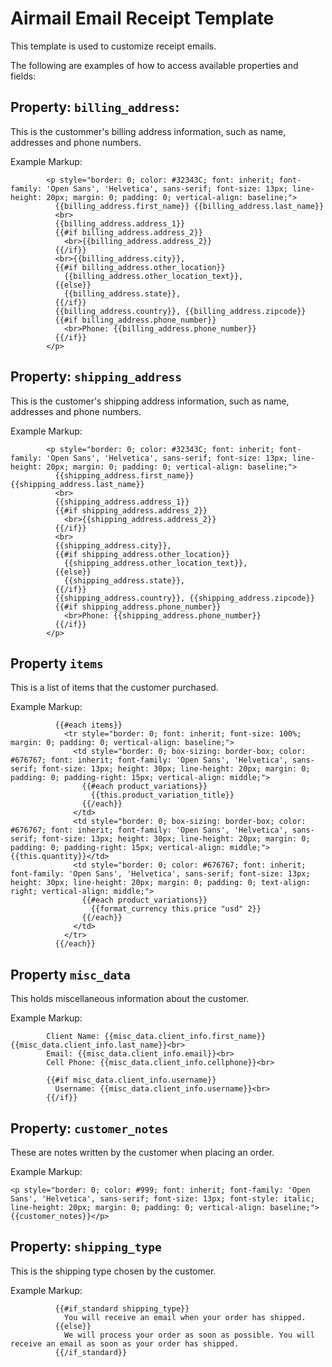 # Airmail Email Receipt Template
This template is used to customize receipt emails.

The following are examples of how to access available properties and fields:


## Property: `billing_address`:
This is the custommer's billing address information, such as name, addresses and phone numbers.

Example Markup:
```
        <p style="border: 0; color: #32343C; font: inherit; font-family: 'Open Sans', 'Helvetica', sans-serif; font-size: 13px; line-height: 20px; margin: 0; padding: 0; vertical-align: baseline;">
          {{billing_address.first_name}} {{billing_address.last_name}}
          <br>
          {{billing_address.address_1}}
          {{#if billing_address.address_2}}
            <br>{{billing_address.address_2}}
          {{/if}}
          <br>{{billing_address.city}}, 
          {{#if billing_address.other_location}}
            {{billing_address.other_location_text}}, 
          {{else}}
            {{billing_address.state}}, 
          {{/if}}
          {{billing_address.country}}, {{billing_address.zipcode}}
          {{#if billing_address.phone_number}}
            <br>Phone: {{billing_address.phone_number}}
          {{/if}}
        </p>
```


## Property: `shipping_address`
This is the customer's shipping address information, such as name, addresses and phone numbers.

Example Markup:
```
        <p style="border: 0; color: #32343C; font: inherit; font-family: 'Open Sans', 'Helvetica', sans-serif; font-size: 13px; line-height: 20px; margin: 0; padding: 0; vertical-align: baseline;">
          {{shipping_address.first_name}} {{shipping_address.last_name}}
          <br>
          {{shipping_address.address_1}}
          {{#if shipping_address.address_2}}
            <br>{{shipping_address.address_2}}
          {{/if}}
          <br>
          {{shipping_address.city}}, 
          {{#if shipping_address.other_location}}
            {{shipping_address.other_location_text}}, 
          {{else}}
            {{shipping_address.state}}, 
          {{/if}}
          {{shipping_address.country}}, {{shipping_address.zipcode}}
          {{#if shipping_address.phone_number}}
            <br>Phone: {{shipping_address.phone_number}}
          {{/if}}
        </p>
```


## Property `items`
This is a list of items that the customer purchased.

Example Markup:
```
          {{#each items}}
            <tr style="border: 0; font: inherit; font-size: 100%; margin: 0; padding: 0; vertical-align: baseline;">
              <td style="border: 0; box-sizing: border-box; color: #676767; font: inherit; font-family: 'Open Sans', 'Helvetica', sans-serif; font-size: 13px; height: 30px; line-height: 20px; margin: 0; padding: 0; padding-right: 15px; vertical-align: middle;">
                {{#each product_variations}}
                  {{this.product_variation_title}}
                {{/each}}
              </td>
              <td style="border: 0; box-sizing: border-box; color: #676767; font: inherit; font-family: 'Open Sans', 'Helvetica', sans-serif; font-size: 13px; height: 30px; line-height: 20px; margin: 0; padding: 0; padding-right: 15px; vertical-align: middle;">{{this.quantity}}</td>
              <td style="border: 0; color: #676767; font: inherit; font-family: 'Open Sans', 'Helvetica', sans-serif; font-size: 13px; height: 30px; line-height: 20px; margin: 0; padding: 0; text-align: right; vertical-align: middle;">
                {{#each product_variations}}
                  {{format_currency this.price "usd" 2}}
                {{/each}}
              </td>
            </tr>
          {{/each}}
```


## Property `misc_data`
This holds miscellaneous information about the customer.

Example Markup:
```
        Client Name: {{misc_data.client_info.first_name}} {{misc_data.client_info.last_name}}<br>
        Email: {{misc_data.client_info.email}}<br>
        Cell Phone: {{misc_data.client_info.cellphone}}<br>

        {{#if misc_data.client_info.username}}
          Username: {{misc_data.client_info.username}}<br>
        {{/if}}
```


## Property: `customer_notes`
These are notes written by the customer when placing an order.

Example Markup:
```
<p style="border: 0; color: #999; font: inherit; font-family: 'Open Sans', 'Helvetica', sans-serif; font-size: 13px; font-style: italic; line-height: 20px; margin: 0; padding: 0; vertical-align: baseline;">{{customer_notes}}</p>
```


## Property: `shipping_type`
This is the shipping type chosen by the customer.

Example Markup:
```
          {{#if_standard shipping_type}}
            You will receive an email when your order has shipped.
          {{else}}
            We will process your order as soon as possible. You will receive an email as soon as your order has shipped.
          {{/if_standard}}
```
